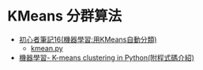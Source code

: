# KMeans 分群算法

* [初心者筆記16(機器學習:用KMeans自動分類)](https://dotblogs.com.tw/kevinya/2018/06/15/105548)
    * [kmean.py](kmean.py)
* [機器學習- K-means clustering in Python(附程式碼介紹)](https://medium.com/@a4793706/%E6%A9%9F%E5%99%A8%E5%AD%B8%E7%BF%92-k-means-clustering-in-python-%E9%99%84%E7%A8%8B%E5%BC%8F%E7%A2%BC%E4%BB%8B%E7%B4%B9-55c19bcf2280)
